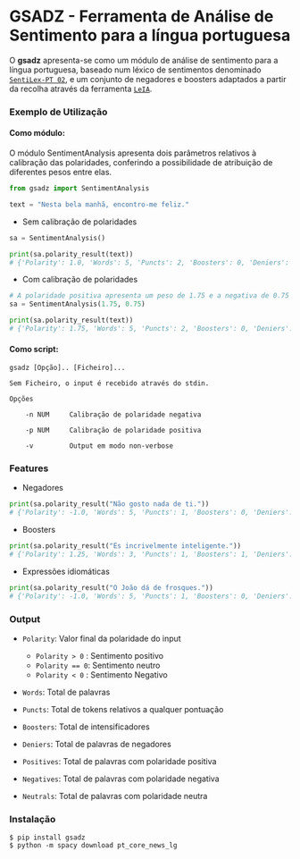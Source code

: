 # GSADZ - Ferramenta de Análise de Sentimento para a língua portuguesa

O **gsadz** apresenta-se como um módulo de análise de sentimento para a língua portuguesa, baseado num léxico de sentimentos denominado [```SentiLex-PT 02```](https://b2find.eudat.eu/dataset/b6bd16c2-a8ab-598f-be41-1e7aeecd60d3), e um conjunto de negadores e boosters adaptados a partir da recolha através da ferramenta [```LeIA```](https://github.com/rafjaa/LeIA).

### Exemplo de Utilização

#### Como módulo:
O módulo SentimentAnalysis apresenta dois parâmetros relativos à calibração das polaridades, conferindo a possibilidade de atribuição de diferentes pesos entre elas.

```py
from gsadz import SentimentAnalysis

text = "Nesta bela manhã, encontro-me feliz."
```

- Sem calibração de polaridades
```py
sa = SentimentAnalysis()

print(sa.polarity_result(text))
# {'Polarity': 1.0, 'Words': 5, 'Puncts': 2, 'Boosters': 0, 'Deniers': 0, 'Positives': 2, 'Negatives': 0, 'Neutrals': 0}
```

- Com calibração de polaridades
```py
# A polaridade positiva apresenta um peso de 1.75 e a negativa de 0.75
sa = SentimentAnalysis(1.75, 0.75)

print(sa.polarity_result(text))
# {'Polarity': 1.75, 'Words': 5, 'Puncts': 2, 'Boosters': 0, 'Deniers': 0, 'Positives': 2, 'Negatives': 0, 'Neutrals': 0}
```

#### Como script:
```
gsadz [Opção].. [Ficheiro]...

Sem Ficheiro, o input é recebido através do stdin.

Opções

    -n NUM     Calibração de polaridade negativa

    -p NUM     Calibração de polaridade positiva

    -v         Output em modo non-verbose
```


### Features

- Negadores
```py
print(sa.polarity_result("Não gosto nada de ti."))
# {'Polarity': -1.0, 'Words': 5, 'Puncts': 1, 'Boosters': 0, 'Deniers': 1, 'Positives': 1, 'Negatives': 0, 'Neutrals': 0}
```
- Boosters
```py
print(sa.polarity_result("És incrivelmente inteligente."))
# {'Polarity': 1.25, 'Words': 3, 'Puncts': 1, 'Boosters': 1, 'Deniers': 0, 'Positives': 1, 'Negatives': 0, 'Neutrals': 0}
```

- Expressões idiomáticas 
```py
print(sa.polarity_result("O João dá de frosques."))
# {'Polarity': -1.0, 'Words': 5, 'Puncts': 1, 'Boosters': 0, 'Deniers': 0, 'Positives': 0, 'Negatives': 1, 'Neutrals': 0}
```

### Output

* ```Polarity```: Valor final da polaridade do input
    + ```Polarity > 0``` : Sentimento positivo
    + ```Polarity == 0```: Sentimento neutro
    + ```Polarity < 0``` : Sentimento Negativo

* ```Words```: Total de palavras
* ```Puncts```: Total de tokens relativos a qualquer pontuação
* ```Boosters```: Total de intensificadores
* ```Deniers```: Total de palavras de negadores
* ```Positives```: Total de palavras com polaridade positiva
* ```Negatives```: Total de palavras com polaridade negativa
* ```Neutrals```: Total de palavras com polaridade neutra


### Instalação
```
$ pip install gsadz
$ python -m spacy download pt_core_news_lg
```



